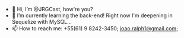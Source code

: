 - 👋 Hi, I’m @JRGCast, how're you?
- 🌱 I’m currently learning the back-end! Right now I'm deepening in Sequelize with MySQL...
- 📫 How to reach me: +55(61) 9 8242-3450; joao.ralph1@gmail.com;

<!---
JRGCast/JRGCast is a ✨ special ✨ repository because its `README.md` (this file) appears on your GitHub profile.
You can click the Preview link to take a look at your changes.
--->
